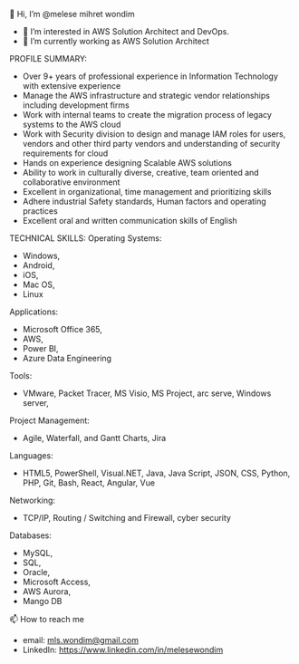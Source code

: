 👋 Hi, I’m @melese mihret wondim
- 👀 I’m interested in AWS Solution Architect and DevOps.
- 🌱 I’m currently working as AWS Solution Architect

PROFILE SUMMARY:

-	Over 9+ years of professional experience in Information Technology with extensive experience 
-	Manage the AWS infrastructure and strategic vendor relationships including development firms
-	Work with internal teams to create the migration process of legacy systems to the AWS cloud
-	Work with Security division to design and manage IAM roles for users, vendors and other third party vendors and understanding of security requirements for cloud
-	Hands on experience designing Scalable AWS solutions
-	Ability to work in culturally diverse, creative, team oriented and collaborative environment
-	Excellent in organizational, time management and prioritizing skills 
-	Adhere industrial Safety standards, Human factors and operating practices
-	Excellent oral and written communication skills of English

TECHNICAL SKILLS:
Operating Systems:
- Windows, 
- Android,
- iOS, 
- Mac OS, 
- Linux

Applications:

- Microsoft Office 365, 
- AWS, 
- Power BI, 
- Azure Data Engineering

Tools:  
- VMware, Packet Tracer, MS Visio, MS Project, arc serve, Windows server,

Project Management:
- Agile, Waterfall, and Gantt Charts, Jira

Languages:
- HTML5, PowerShell, Visual.NET, Java, Java Script, JSON, CSS, Python, PHP, Git, Bash, React, Angular, Vue

Networking:
- TCP/IP, Routing / Switching and Firewall, cyber security

Databases:
- MySQL, 
- SQL, 
- Oracle, 
- Microsoft Access, 
- AWS Aurora, 
- Mango DB



📫 
How to reach me 
  - email: mls.wondim@gmail.com
  - LinkedIn: https://www.linkedin.com/in/melesewondim

<!---
melesemihret/melesemihret is a ✨ special ✨ repository because its `README.md` (this file) appears on your GitHub profile.
You can click the Preview link to take a look at your changes.
--->
